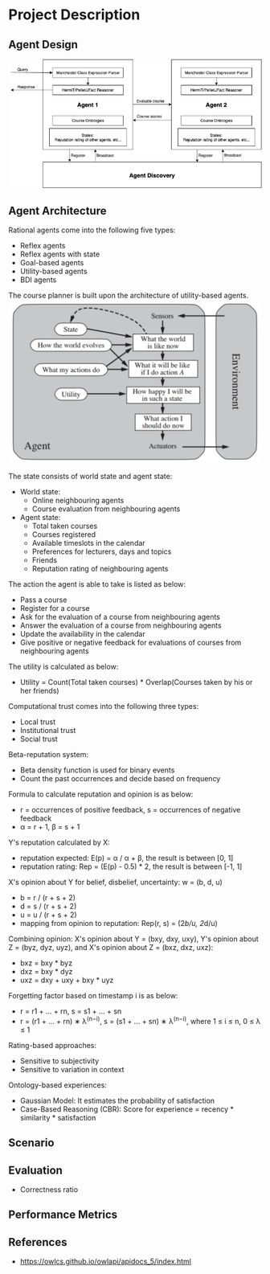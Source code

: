 # Project Description

## Agent Design

![course-planner](./pix/course-planner.png)

## Agent Architecture

Rational agents come into the following five types:
* Reflex agents
* Reflex agents with state
* Goal-based agents
* Utility-based agents
* BDI agents

The course planner is built upon the architecture of utility-based agents.
![utility-based-agents](./pix/utility-based-agents.png)

The state consists of world state and agent state:
* World state:
	* Online neighbouring agents
	* Course evaluation from neighbouring agents
* Agent state:
	* Total taken courses
	* Courses registered
	* Available timeslots in the calendar
	* Preferences for lecturers, days and topics
	* Friends
	* Reputation rating of neighbouring agents

The action the agent is able to take is listed as below:
* Pass a course
* Register for a course
* Ask for the evaluation of a course from neighbouring agents
* Answer the evaluation of a course from neighbouring agents
* Update the availability in the calendar
* Give positive or negative feedback for evaluations of courses from neighbouring agents

The utility is calculated as below:
* Utility = Count(Total taken courses) * Overlap(Courses taken by his or her friends)

Computational trust comes into the following three types:
* Local trust
* Institutional trust
* Social trust

Beta-reputation system: 
* Beta density function is used for binary events
* Count the past occurrences and decide based on frequency

Formula to calculate reputation and opinion is as below:
* r = occurrences of positive feedback, s = occurrences of negative feedback
* α = r + 1, β = s + 1

Y's reputation calculated by X:
* reputation expected: E(p) = α / α + β, the result is between [0, 1]
* reputation rating: Rep = (E(p) - 0.5) * 2, the result is between [-1, 1]

X's opinion about Y for belief, disbelief, uncertainty: w = (b, d, u)
* b = r / (r + s + 2)
* d = s / (r + s + 2)
* u = u / (r + s + 2)
* mapping from opinion to reputation: Rep(r, s) = (2*b/u, 2*d/u)

Combining opinion: X's opinion about Y = (bxy, dxy, uxy), Y's opinion about Z = (byz, dyz, uyz), and X's opinion about Z = (bxz, dxz, uxz):
* bxz = bxy * byz
* dxz = bxy * dyz
* uxz = dxy + uxy + bxy * uyz

Forgetting factor based on timestamp i is as below:
* r = r1 + ... + rn, s = s1 + ... + sn
* r = (r1 + ... + rn) ∗ λ<sup>(n−i)</sup>, s = (s1 + ... + sn) ∗ λ<sup>(n−i)</sup>, where 1 ≤ i ≤ n, 0 ≤ λ ≤ 1

Rating-based approaches:
* Sensitive to subjectivity
* Sensitive to variation in context 

Ontology-based experiences:
* Gaussian Model: It estimates the probability of satisfaction
* Case-Based Reasoning (CBR): Score for experience = recency * similarity * satisfaction



## Scenario

## Evaluation

* Correctness ratio


## Performance Metrics

## References

* https://owlcs.github.io/owlapi/apidocs_5/index.html
